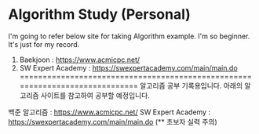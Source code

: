 # Algorithm Study (Personal)

I'm going to refer below site for taking Algorithm example.
I'm so beginner. It's just for my record.

1. Baekjoon : https://www.acmicpc.net/
2. SW Expert Academy : https://swexpertacademy.com/main/main.do
=============================================================================
알고리즘 공부 기록용입니다. 아래의 알고리즘 사이트를 참고하여 공부할 예정입니다.

백준 알고리즘 : https://www.acmicpc.net/
SW Expert Academy : https://swexpertacademy.com/main/main.do
(** 초보자 실력 주의)

